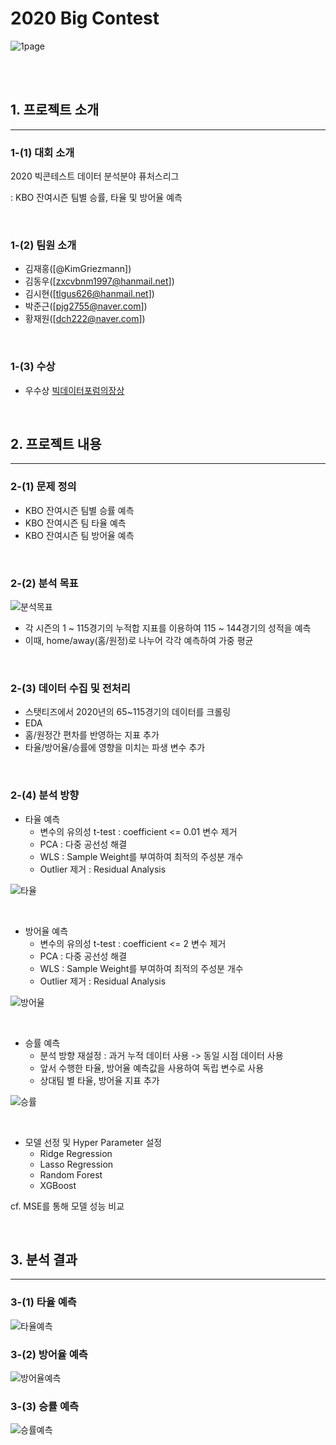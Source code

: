 # **2020 Big Contest**
![1page](https://user-images.githubusercontent.com/80115212/135368169-186a0f21-6c94-41ab-96ff-51774509ecca.PNG)


<br/>
<br/>

## **1. 프로젝트 소개**
------------------------------------
### **1-(1) 대회 소개**
2020 빅콘테스트 데이터 분석분야 퓨처스리그 

: KBO 잔여시즌 팀별 승률, 타율 및 방어율 예측

<br/>


### **1-(2) 팀원 소개** 
- 김재홍([@KimGriezmann])
- 김동우([zxcvbnm1997@hanmail.net])
- 김시현([tlgus626@hanmail.net])
- 박준근([pjg2755@naver.com])
- 황재원([dch222@naver.com])

<br/>


### **1-(3) 수상** 
- 우수상 [빅데이터포럼의장상](https://www.bigcontest.or.kr/introduce/history2020.php) 

<br/>


## **2. 프로젝트 내용**
-------------------------------------------------------------
### **2-(1) 문제 정의**

- KBO 잔여시즌 팀별 승률 예측
- KBO 잔여시즌 팀 타율 예측
- KBO 잔여시즌 팀 방어율 예측

<br/>


### **2-(2) 분석 목표**
![분석목표](https://user-images.githubusercontent.com/80115212/135368122-ac0ebf36-980a-4a94-a63b-e23fc41525bf.PNG)

- 각 시즌의 1 ~ 115경기의 누적합 지표를 이용하여 115 ~ 144경기의 성적을 예측   
- 이때, home/away(홈/원정)로 나누어 각각 예측하여 가중 평균

<br/>


### **2-(3) 데이터 수집 및 전처리**
- 스탯티즈에서 2020년의 65~115경기의 데이터를 크롤링
- EDA
- 홈/원정간 편차를 반영하는 지표 추가
- 타율/방어율/승률에 영향을 미치는 파생 변수 추가

<br/>


### **2-(4) 분석 방향**
- 타율 예측
    * 변수의 유의성 t-test : coefficient <= 0.01 변수 제거
    * PCA : 다중 공선성 해결
    * WLS : Sample Weight를 부여하여 최적의 주성분 개수
    * Outlier 제거 : Residual Analysis
    
![타율](https://user-images.githubusercontent.com/80115212/135368450-2477d2d6-4aaa-41a5-9d53-ef51528d099b.PNG)

<br/>

- 방어율 예측
    * 변수의 유의성 t-test : coefficient <= 2 변수 제거
    * PCA : 다중 공선성 해결
    * WLS : Sample Weight를 부여하여 최적의 주성분 개수
    * Outlier 제거 : Residual Analysis
    
![방어율](https://user-images.githubusercontent.com/80115212/135368656-452636f7-ef12-4009-ba42-269ab110df48.PNG)

<br/>

- 승률 예측
    * 분석 방향 재설정 : 과거 누적 데이터 사용 -> 동일 시점 데이터 사용 
    * 앞서 수행한 타율, 방어율 예측값을 사용하여 독립 변수로 사용
    * 상대팀 별 타율, 방어율 지표 추가
    
![승률](https://user-images.githubusercontent.com/80115212/135369165-7e008644-69cc-4076-a159-821191f4ab4a.PNG)

<br/>

- 모델 선정 및 Hyper Parameter 설정
   * Ridge Regression
   * Lasso Regression
   * Random Forest
   * XGBoost
   
cf. MSE를 통해 모델 성능 비교

<br/>


## **3. 분석 결과**
------------------------------------
### **3-(1) 타율 예측**
![타율예측](https://user-images.githubusercontent.com/80115212/135369337-de64856f-5826-4e5a-a9c5-ae1eb72908f1.PNG)


### **3-(2) 방어율 예측**
![방어율예측](https://user-images.githubusercontent.com/80115212/135369418-7088e755-0657-4920-857c-9953b4911bc9.PNG)


### **3-(3) 승률 예측**
![승률예측](https://user-images.githubusercontent.com/80115212/135369427-15c1b0ed-6b2d-475a-9923-9bdbf821d540.PNG)
